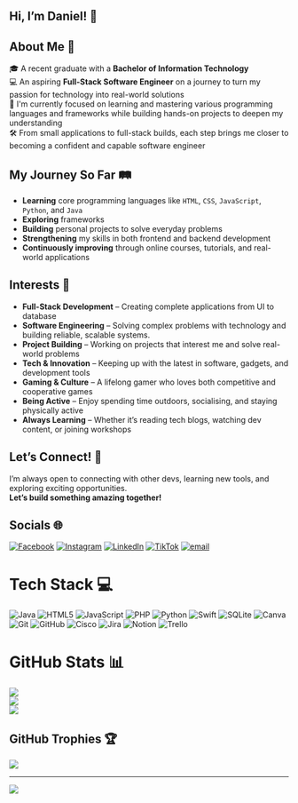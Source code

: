 ## Hi, I’m Daniel! 👋 

## About Me 💫 

🎓  A recent graduate with a **Bachelor of Information Technology** <br>
💻  An aspiring **Full-Stack Software Engineer** on a journey to turn my passion for technology into real-world solutions <br>
🧠  I'm currently focused on learning and mastering various programming languages and frameworks while building hands-on projects to deepen my understanding <br>
🛠️  From small applications to full-stack builds, each step brings me closer to becoming a confident and capable software engineer <br>

## My Journey So Far 🛤️ 

- **Learning** core programming languages like `HTML`, `CSS`, `JavaScript`, `Python`, and `Java`
- **Exploring** frameworks
- **Building** personal projects to solve everyday problems
- **Strengthening** my skills in both frontend and backend development
- **Continuously improving** through online courses, tutorials, and real-world applications

## Interests 🚀

- **Full-Stack Development** – Creating complete applications from UI to database
- **Software Engineering** – Solving complex problems with technology and building reliable, scalable systems.
- **Project Building** – Working on projects that interest me and solve real-world problems
- **Tech & Innovation** – Keeping up with the latest in software, gadgets, and development tools
- **Gaming & Culture** – A lifelong gamer who loves both competitive and cooperative games
- **Being Active** – Enjoy spending time outdoors, socialising, and staying physically active
- **Always Learning** – Whether it’s reading tech blogs, watching dev content, or joining workshops

## Let’s Connect! 📲

I’m always open to connecting with other devs, learning new tools, and exploring exciting opportunities.  
**Let’s build something amazing together!**


## Socials 🌐
[![Facebook](https://img.shields.io/badge/Facebook-%231877F2.svg?logo=Facebook&logoColor=white)](https://facebook.com/daniel.la.343483) [![Instagram](https://img.shields.io/badge/Instagram-%23E4405F.svg?logo=Instagram&logoColor=white)](https://instagram.com/Daniel.la4) [![LinkedIn](https://img.shields.io/badge/LinkedIn-%230077B5.svg?logo=linkedin&logoColor=white)](https://linkedin.com/in/Daniel4la) [![TikTok](https://img.shields.io/badge/TikTok-%23000000.svg?logo=TikTok&logoColor=white)](https://tiktok.com/@Daniel4la) [![email](https://img.shields.io/badge/Email-D14836?logo=gmail&logoColor=white)](mailto:dla66772@gmail.com) 

# Tech Stack 💻
![Java](https://img.shields.io/badge/java-%23ED8B00.svg?style=for-the-badge&logo=openjdk&logoColor=white) ![HTML5](https://img.shields.io/badge/html5-%23E34F26.svg?style=for-the-badge&logo=html5&logoColor=white) ![JavaScript](https://img.shields.io/badge/javascript-%23323330.svg?style=for-the-badge&logo=javascript&logoColor=%23F7DF1E) ![PHP](https://img.shields.io/badge/php-%23777BB4.svg?style=for-the-badge&logo=php&logoColor=white) ![Python](https://img.shields.io/badge/python-3670A0?style=for-the-badge&logo=python&logoColor=ffdd54) ![Swift](https://img.shields.io/badge/swift-F54A2A?style=for-the-badge&logo=swift&logoColor=white) ![SQLite](https://img.shields.io/badge/sqlite-%2307405e.svg?style=for-the-badge&logo=sqlite&logoColor=white) ![Canva](https://img.shields.io/badge/Canva-%2300C4CC.svg?style=for-the-badge&logo=Canva&logoColor=white) ![Git](https://img.shields.io/badge/git-%23F05033.svg?style=for-the-badge&logo=git&logoColor=white) ![GitHub](https://img.shields.io/badge/github-%23121011.svg?style=for-the-badge&logo=github&logoColor=white) ![Cisco](https://img.shields.io/badge/cisco-%23049fd9.svg?style=for-the-badge&logo=cisco&logoColor=black) ![Jira](https://img.shields.io/badge/jira-%230A0FFF.svg?style=for-the-badge&logo=jira&logoColor=white) ![Notion](https://img.shields.io/badge/Notion-%23000000.svg?style=for-the-badge&logo=notion&logoColor=white) ![Trello](https://img.shields.io/badge/Trello-%23026AA7.svg?style=for-the-badge&logo=Trello&logoColor=white)
# GitHub Stats 📊
![](https://github-readme-stats.vercel.app/api?username=Daniel4la&theme=radical&hide_border=false&include_all_commits=true&count_private=true)<br/>
![](https://nirzak-streak-stats.vercel.app/?user=Daniel4la&theme=radical&hide_border=false)<br/>
![](https://github-readme-stats.vercel.app/api/top-langs/?username=Daniel4la&theme=radical&hide_border=false&include_all_commits=true&count_private=true&layout=compact)

## GitHub Trophies 🏆
![](https://github-profile-trophy.vercel.app/?username=Daniel4la&theme=radical&no-frame=false&no-bg=true&margin-w=4)

---
[![](https://visitcount.itsvg.in/api?id=Daniel4la&icon=0&color=0)](https://visitcount.itsvg.in)

<!-- Proudly created with GPRM ( https://gprm.itsvg.in ) -->

